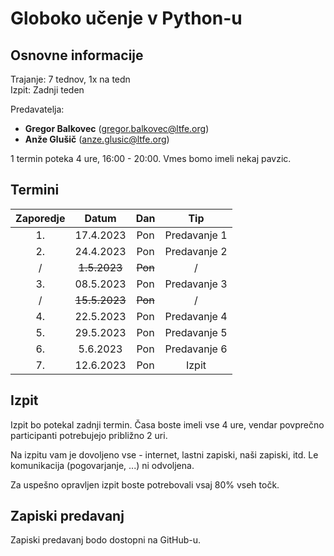 # Globoko učenje v Python-u

## Osnovne informacije

Trajanje: 7 tednov, 1x na tedn <br>
Izpit: Zadnji teden

Predavatelja: 
* **Gregor Balkovec** (<gregor.balkovec@ltfe.org>)
* **Anže Glušič** (<anze.glusic@ltfe.org>)

1 termin poteka 4 ure, 16:00 - 20:00. Vmes bomo imeli nekaj pavzic.

## Termini

| Zaporedje | Datum | Dan | Tip |
| :---: | :---: | :---: | :---: |
| 1. | 17.4.2023 | Pon | Predavanje 1 |
| 2. | 24.4.2023 | Pon | Predavanje 2 | 
| / | ~~1.5.2023~~ | ~~Pon~~ | / | 
| 3. | 08.5.2023 | Pon | Predavanje 3 |
| / | ~~15.5.2023~~ | ~~Pon~~ | / |
| 4. | 22.5.2023 | Pon | Predavanje 4 |
| 5. | 29.5.2023 | Pon | Predavanje 5 |
| 6. | 5.6.2023 | Pon | Predavanje 6 |
| 7. | 12.6.2023 | Pon | Izpit |


## Izpit

Izpit bo potekal zadnji termin. Časa boste imeli vse 4 ure, vendar povprečno participanti potrebujejo približno 2 uri.

Na izpitu vam je dovoljeno vse - internet, lastni zapiski, naši zapiski, itd. Le komunikacija (pogovarjanje, ...) ni odvoljena.

Za uspešno opravljen izpit boste potrebovali vsaj 80% vseh točk.

## Zapiski predavanj
  
Zapiski predavanj bodo dostopni na GitHub-u.


